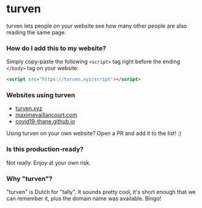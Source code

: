 # turven
turven lets people on your website see how many other people are also reading the same page. 

### How do I add this to my website?

Simply copy-paste the following `<script>` tag right before the ending `</body>` tag on your website:

```html
<script src="https://turven.xyz/script"></script>
```

### Websites using turven
- [turven.xyz](https://turven.xyz)
- [maximevaillancourt.com](https://maximevaillancourt.com)
- [covid19-thane.github.io](http://covid19-thane.github.io)

Using turven on your own website? Open a PR and add it to the list! :) 

### Is this production-ready?

Not really. Enjoy at your own risk.

### Why "turven"?

"turven" is Dutch for "tally". It sounds pretty cool, it's short enough that we can remember it, plus the domain name was available. Bingo!
